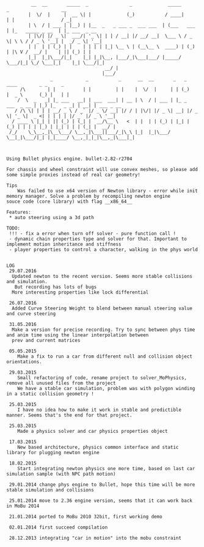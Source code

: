 

             __  __       _____  _               _             _____       _                   __           
            |  \/  |     |  __ \| |             (_)           / ____|     | |                 / _|          
            | \  / | ___ | |__) | |__  _   _ ___ _  ___ ___  | (___   ___ | |_   _____ _ __  | |_ ___  _ __ 
            | |\/| |/ _ \|  ___/| '_ \| | | / __| |/ __/ __|  \___ \ / _ \| \ \ / / _ \ '__| |  _/ _ \| '__|
            | |  | | (_) | |    | | | | |_| \__ \ | (__\__ \  ____) | (_) | |\ V /  __/ |    | || (_) | |   
            |_|  |_|\___/|_|    |_| |_|\__, |___/_|\___|___/ |_____/ \___/|_| \_/ \___|_|    |_| \___/|_|   
                                        __/ |                                                               
                                       |___/                                                                
                    _            _           _      __  __       _   _             ____        _ _     _           
         /\        | |          | |         | |    |  \/  |     | | (_)           |  _ \      (_) |   | |          
        /  \  _   _| |_ ___   __| | ___  ___| | __ | \  / | ___ | |_ _  ___  _ __ | |_) |_   _ _| | __| | ___ _ __ 
       / /\ \| | | | __/ _ \ / _` |/ _ \/ __| |/ / | |\/| |/ _ \| __| |/ _ \| '_ \|  _ <| | | | | |/ _` |/ _ \ '__|
      / ____ \ |_| | || (_) | (_| |  __/\__ \   <  | |  | | (_) | |_| | (_) | | | | |_) | |_| | | | (_| |  __/ |   
     /_/    \_\__,_|\__\___/ \__,_|\___||___/_|\_\ |_|  |_|\___/ \__|_|\___/|_| |_|____/ \__,_|_|_|\__,_|\___|_|   
                                                                                                                   
                                                                                                                   

	Using Bullet physics engine. bullet-2.82-r2704

	For chassis and wheel constraint will use convex meshes, so please add some simple proxies instead of real car geometry!

	Tips
		Was failed to use x64 version of Newton library - error while init memory manager. Solve a problem by recompiling newton engine 
	souce code (core library) with flag __x86_64__

	Features:
	 * auto steering using a 3d path

	TODO:
	 !!! - fix a error when turn off solver - pure function call !
	 - dynamic chain properties type and solver for that. Important to implement motion inheritance and stiffness
	 - player properties to control a character, walking in the phys world


	LOG
	 29.07.2016
	  Updated newton to the recent version. Seems more stable collisions and simulation.
	   But recording has lots of bugs
	  More interesting properties like lock differential

	 26.07.2016
	  Added Curve Steering Weight to blend between manual steering value and curve steering

	 31.05.2016
	  Make a version for precise recording. Try to sync between phys time and anim time using the linear interpolation between
	  prev and current matrices

	 05.05.2015
		Make a fix to run a car from different null and collision object orientations.

	 29.03.2015
		Small refactoring of code, rename project to solver_MoPhysics, remove all unused files from the project
		We have a stable car simulation, problem was with polygon winding in a static collision geometry !

	 25.03.2015
		I have no idea how to make it work in stable and predictible manner. Seems that's the end for that project.

	 25.03.2015
		Made a physics solver and car physics properties object

	 17.03.2015
		New based architecture, physics common interface and static library for plugging newton engine

	 18.02.2015
		Start integrating newton physics one more time, based on last car simulation sample (with NPC path motion)

	 29.01.2014 change phys engine to Bullet, hope this time will be more stable simulation and collisions

	 25.01.2014 move to 2.36 engine version, seems that it can work back in MoBu 2014

	 21.01.2014 ported to MoBu 2010 32bit, first working demo

	 02.01.2014 first succeed compilation

	 28.12.2013 integrating "car in motion" into the mobu constraint
